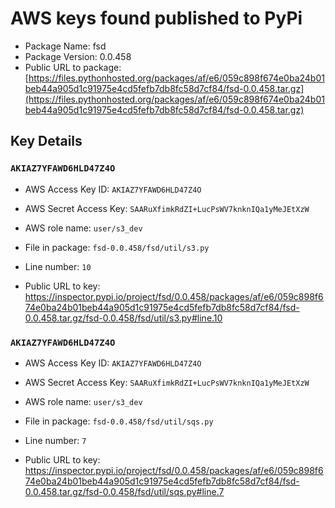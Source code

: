 # AWS keys found published to PyPi

* Package Name: fsd
* Package Version: 0.0.458
* Public URL to package: [https://files.pythonhosted.org/packages/af/e6/059c898f674e0ba24b01beb44a905d1c91975e4cd5fefb7db8fc58d7cf84/fsd-0.0.458.tar.gz](https://files.pythonhosted.org/packages/af/e6/059c898f674e0ba24b01beb44a905d1c91975e4cd5fefb7db8fc58d7cf84/fsd-0.0.458.tar.gz)

## Key Details

### `AKIAZ7YFAWD6HLD47Z4O`

* AWS Access Key ID: `AKIAZ7YFAWD6HLD47Z4O`
* AWS Secret Access Key: `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` 
* AWS role name: `user/s3_dev`
* File in package: `fsd-0.0.458/fsd/util/s3.py`
* Line number: `10`

* Public URL to key: https://inspector.pypi.io/project/fsd/0.0.458/packages/af/e6/059c898f674e0ba24b01beb44a905d1c91975e4cd5fefb7db8fc58d7cf84/fsd-0.0.458.tar.gz/fsd-0.0.458/fsd/util/s3.py#line.10



### `AKIAZ7YFAWD6HLD47Z4O`

* AWS Access Key ID: `AKIAZ7YFAWD6HLD47Z4O`
* AWS Secret Access Key: `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` 
* AWS role name: `user/s3_dev`
* File in package: `fsd-0.0.458/fsd/util/sqs.py`
* Line number: `7`

* Public URL to key: https://inspector.pypi.io/project/fsd/0.0.458/packages/af/e6/059c898f674e0ba24b01beb44a905d1c91975e4cd5fefb7db8fc58d7cf84/fsd-0.0.458.tar.gz/fsd-0.0.458/fsd/util/sqs.py#line.7



